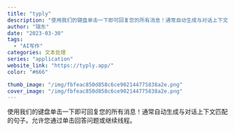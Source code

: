 ```yaml
---
title: "typly"
description: "使用我们的键盘单击一下即可回复您的所有消息！通常自动生成与对话上下文匹配的句子。允许您通过单击回答问题或继续线程。"
author: "瑞东"
date: "2023-03-30"
tags:
  - "AI写作"
categories: 文本处理
series: "application"
website_link: "https://typly.app/"
color: "#666"

thumb_image: "/img/fbfeac850d858c6ce902144775838a2e.png"
cover_image: "/img/fbfeac850d858c6ce902144775838a2e.png"
---
```


使用我们的键盘单击一下即可回复您的所有消息！通常自动生成与对话上下文匹配的句子。允许您通过单击回答问题或继续线程。
